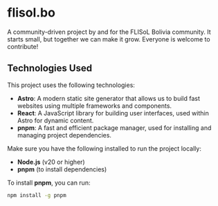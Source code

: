 # flisol.bo

A community-driven project by and for the FLISoL Bolivia community. It starts small, but together we can make it grow. Everyone is welcome to contribute!

## Technologies Used

This project uses the following technologies:

- **Astro**: A modern static site generator that allows us to build fast websites using multiple frameworks and components.
- **React**: A JavaScript library for building user interfaces, used within Astro for dynamic content.
- **pnpm**: A fast and efficient package manager, used for installing and managing project dependencies.
  
Make sure you have the following installed to run the project locally:

- **Node.js** (v20 or higher)
- **pnpm** (to install dependencies)

To install **pnpm**, you can run:

```bash
npm install -g pnpm
